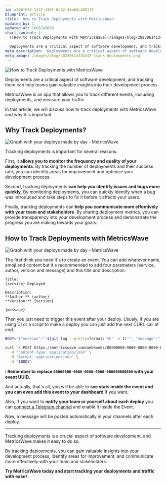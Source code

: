 ```yaml
---
id: e200f652-1137-436f-8c82-46e04c488117
blueprint: article
title: 'How to Track Deployments with MetricsWave'
updated_by: 1
updated_at: 1686743090
short_content: |-
  ![How to Track Deployments with MetricsWave](/images/blog/20230614134347_track_deployments.png)

  Deployments are a critical aspect of software development, and tracking them can help teams gain valuable insights into their development process.
meta_description: 'Deployments are a critical aspect of software development, and tracking them can help teams gain valuable insights into their development process.'
meta_image: /images/blog/20230614134347_track_deployments.png
---
```

![How to Track Deployments with MetricsWave](/images/blog/20230614134347_track_deployments.png)

Deployments are a critical aspect of software development, and tracking them can help teams gain valuable insights into their development process. 

MetricsWave is an app that allows you to track different events, including deployments, and measure your traffic. 

In this article, we will discuss how to track deployments with MetricsWave and why it is important.

## Why Track Deployments?

![Graph with your deploys made by day - MetricsWave](/images/blog/20230614132855_how_to_track_deplyments_graph.png)

Tracking deployments is important for several reasons. 

First, it **allows you to monitor the frequency and quality of your deployments**. By tracking the number of deployments and their success rate, you can identify areas for improvement and optimize your development process.

Second, tracking deployments **can help you identify issues and bugs more quickly**. By monitoring deployments, you can quickly identify when a bug was introduced and take steps to fix it before it affects your users.

Finally, tracking deployments can **help you communicate more effectively with your team and stakeholders**. By sharing deployment metrics, you can provide transparency into your development process and demonstrate the progress you are making towards your goals.

## How to Track Deployments with MetricsWave

![Graph with your deploys made by day - MetricsWave](/images/blog/20230614132855_how_to_track_deplyments_event.png)

The first think you need it's to create an event. You can add whatever name, emoji and content but It's recommended to add four parameters (service, author, version and message) and this title and description:

```
Title: 
{service} Deployed

Description:
**Author:** {author}
**Version:** {version}

{message}
```

Then you just need to trigger this event after your deploy. Usualy, if you are using CI or a script to make a deploy you can just add the next CURL call at end.

```bash
BODY='{"version":"'$(git log --pretty=format:'%h' -n 1)'", "message":"'$(git log --pretty=format:'%s' -n 1)'","author":"'$(git log --pretty=format:'%an' -n 1)'", "service":"Backend"}'

curl -X POST https://metricswave.com/webhooks/00000000-0000-0000-0000-000000000000 \
  -H "Content-Type: application/json" \
  -H "Accept: application/json" \
  -d "$BODY"
```

ℹ️ **Remember to replace `00000000-0000-0000-0000-000000000000` with your event UUID.**

And actually, that's all, you will be able to **see stats inside the event and you can even add this event to your dashboard** if you want.

Also, if you want to **notify your team or yourself about each deploy** you can [connect a Telegram channel](https://metricswave.com/documentation/services/telegram) and enable it inside the Event. 

Now, a message will be posted automatically in your channels after each deploy.

---

Tracking deployments is a crucial aspect of software development, and MetricsWave makes it easy to do so. 

By tracking deployments, you can gain valuable insights into your development process, identify areas for improvement, and communicate more effectively with your team and stakeholders. 

**Try MetricsWave today and start tracking your deployments and traffic with ease!**